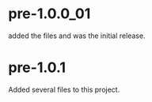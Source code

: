 # pre-1.0.0_01

added the files and was the initial release.

# pre-1.0.1

Added several files to this project.
